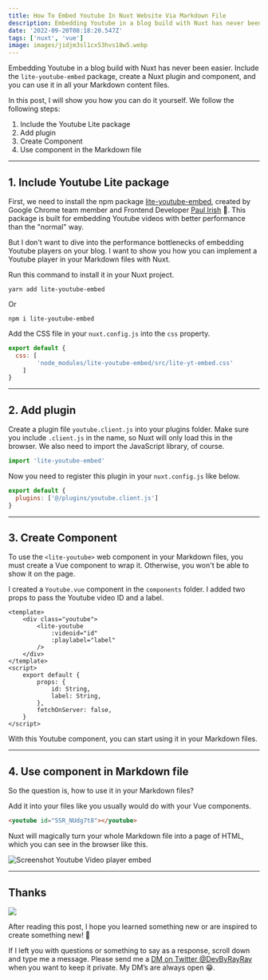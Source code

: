 ```yaml
---
title: How To Embed Youtube In Nuxt Website Via Markdown File
description: Embedding Youtube in a blog build with Nuxt has never been easier. Include the lite-youtube-embed package, create a Nuxt plugin and component, and you can use it in all your Markdown content files.
date: '2022-09-20T08:18:20.547Z'
tags: ['nuxt', 'vue']
image: images/jidjm3sl1cx53hvs18w5.webp
---
```


Embedding Youtube in a blog build with Nuxt has never been easier. Include the `lite-youtube-embed` package, create a Nuxt plugin and component, and you can use it in all your Markdown content files.

In this post, I will show you how you can do it yourself. We follow the following steps:

1. Include the Youtube Lite package
2. Add plugin
3. Create Component
4. Use component in the Markdown file

---

## 1. Include Youtube Lite package

First, we need to install the npm package [lite-youtube-embed](https://www.npmjs.com/package/lite-youtube-embed), created by Google Chrome team member and Frontend Developer [Paul Irish](https://www.paulirish.com/) 💪. This package is built for embedding Youtube videos with better performance than the "normal" way.

But I don't want to dive into the performance bottlenecks of embedding Youtube players on your blog. I want to show you how you can implement a Youtube player in your Markdown files with Nuxt.

Run this command to install it in your Nuxt project.

```shell
yarn add lite-youtube-embed

```

Or

```shell
npm i lite-youtube-embed

```

Add the CSS file in your `nuxt.config.js` into the `css` property.

```javascript [nuxt.config.js]
export default {
  css: [
        'node_modules/lite-youtube-embed/src/lite-yt-embed.css'
    ]
}
```

---

## 2. Add plugin

Create a plugin file `youtube.client.js` into your plugins folder. Make sure you include `.client.js` in the name, so Nuxt will only load this in the browser. We also need to import the JavaScript library, of course.

```javascript [youtube.client.js]
import 'lite-youtube-embed'
```

Now you need to register this plugin in your `nuxt.config.js` like below.

```javascript [nuxt.config.js]
export default {
  plugins: ['@/plugins/youtube.client.js']
}
```

---

## 3. Create Component

To use the `<lite-youtube>` web component in your Markdown files, you must create a Vue component to wrap it. Otherwise, you won't be able to show it on the page.

I created a `Youtube.vue` component in the `components` folder. I added two props to pass the Youtube video ID and a label.

```vue [components/Youtube.vue]
<template>
    <div class="youtube">
        <lite-youtube
            :videoid="id"
            :playlabel="label"
        />
    </div>
</template>
<script>
    export default {
        props: {
            id: String,
            label: String,
        },
        fetchOnServer: false,
    }
</script>
```

With this Youtube component, you can start using it in your Markdown files.

---

## 4. Use component in Markdown file

So the question is, how to use it in your Markdown files?

Add it into your files like you usually would do with your Vue components.

```md [post.md]
<youtube id="5SR_NUdg7t8"></youtube>
```

Nuxt will magically turn your whole Markdown file into a page of HTML, which you can see in the browser like this.

![Screenshot Youtube Video player embed](/images/v0Y7mUNjd.jpg)

---

## Thanks

![](/images/0__4aTcitCaVTWHHeiO.jpg)

After reading this post, I hope you learned something new or are inspired to create something new! 🤗

If I left you with questions or something to say as a response, scroll down and type me a message. Please send me a [DM on Twitter @DevByRayRay](https://twitter.com/@devbyrayray) when you want to keep it private. My DM’s are always open 😁.
